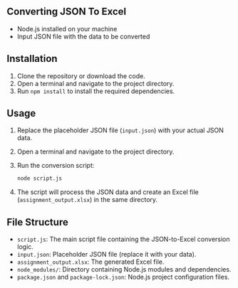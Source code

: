 ## Converting JSON To Excel

- Node.js installed on your machine
- Input JSON file with the data to be converted

## Installation

1. Clone the repository or download the code.
2. Open a terminal and navigate to the project directory.
3. Run `npm install` to install the required dependencies.

## Usage

1. Replace the placeholder JSON file (`input.json`) with your actual JSON data.
2. Open a terminal and navigate to the project directory.
3. Run the conversion script:

   ```bash
   node script.js
   ```

4. The script will process the JSON data and create an Excel file (`assignment_output.xlsx`) in the same directory.

## File Structure

- `script.js`: The main script file containing the JSON-to-Excel conversion logic.
- `input.json`: Placeholder JSON file (replace it with your data).
- `assignment_output.xlsx`: The generated Excel file.
- `node_modules/`: Directory containing Node.js modules and dependencies.
- `package.json` and `package-lock.json`: Node.js project configuration files.









